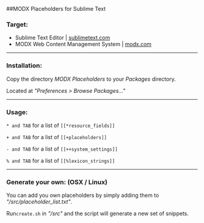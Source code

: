 ##MODX Placeholders for Sublime Text

### Target: 
* Sublime Text Editor | [sublimetext.com](http://sublimetext.com)
* MODX Web Content Management System | [modx.com](http://modx.com)

___

### Installation: 
Copy the directory *MODX Placeholders* to your *Packages* directory.

Located at *"Preferences > Browse Packages..."*

___
  
### Usage:

``* and TAB`` for a list of ``[[*resource_fields]]``

``+ and TAB`` for a list of ``[[+placeholders]]``

``- and TAB`` for a list of ``[[++system_settings]]``

``% and TAB`` for a list of ``[[%lexicon_strings]]``
___

### Generate your own: (OSX / Linux)
You can add you own placeholders by simply adding them to *"/src/placeholder_list.txt"*.

Run``create.sh`` in *"/src"* and the script will generate a new set of snippets.

